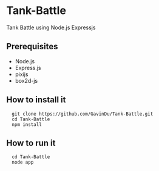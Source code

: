 # Tank-Battle
Tank Battle using Node.js Expressjs

## Prerequisites
* Node.js
* Express.js
* pixijs
* box2d-js

## How to install it
```
  git clone https://github.com/GavinDu/Tank-Battle.git
  cd Tank-Battle
  npm install
```

## How to run it

```
  cd Tank-Battle
  node app
```
